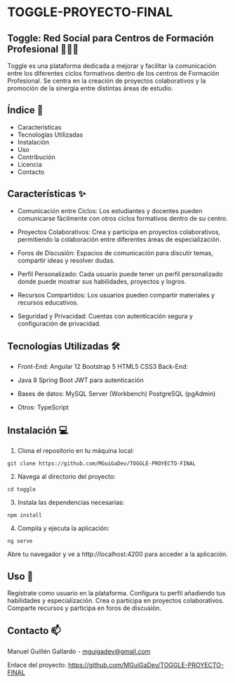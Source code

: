 # TOGGLE-PROYECTO-FINAL

## Toggle: Red Social para Centros de Formación Profesional 📘👨‍🎓

Toggle es una plataforma dedicada a mejorar y facilitar la comunicación entre los diferentes ciclos formativos dentro de los centros de Formación Profesional. Se centra en la creación de proyectos colaborativos y la promoción de la sinergia entre distintas áreas de estudio.

## Índice 📝

- Características
- Tecnologías Utilizadas
- Instalación
- Uso
- Contribución
- Licencia
- Contacto

## Características ✨

- Comunicación entre Ciclos: Los estudiantes y docentes pueden comunicarse fácilmente con otros ciclos formativos dentro de su centro.

- Proyectos Colaborativos: Crea y participa en proyectos colaborativos, permitiendo la colaboración entre diferentes áreas de especialización.

- Foros de Discusión: Espacios de comunicación para discutir temas, compartir ideas y resolver dudas.

- Perfil Personalizado: Cada usuario puede tener un perfil personalizado donde puede mostrar sus habilidades, proyectos y logros.

- Recursos Compartidos: Los usuarios pueden compartir materiales y recursos educativos.

- Seguridad y Privacidad: Cuentas con autenticación segura y configuración de privacidad.

## Tecnologías Utilizadas 🛠️

- Front-End:
    Angular 12
    Bootstrap 5
    HTML5
    CSS3
    Back-End:

- Java 8
    Spring Boot
    JWT para autenticación

- Bases de datos:
    MySQL Server (Workbench)
    PostgreSQL (pgAdmin)

- Otros:
    TypeScript

## Instalación 💻

1. Clona el repositorio en tu máquina local:

```
git clone https://github.com/MGuiGaDev/TOGGLE-PROYECTO-FINAL
```

2. Navega al directorio del proyecto:

```
cd toggle
```

3. Instala las dependencias necesarias:

```
npm install
```

4. Compila y ejecuta la aplicación:

```
ng serve
```

Abre tu navegador y ve a http://localhost:4200 para acceder a la aplicación.

## Uso 📖

Regístrate como usuario en la plataforma.
Configura tu perfil añadiendo tus habilidades y especialización.
Crea o participa en proyectos colaborativos.
Comparte recursos y participa en foros de discusión.

## Contacto 📫

Manuel Guillén Gallardo - mguigadev@gmail.com

Enlace del proyecto: https://github.com/MGuiGaDev/TOGGLE-PROYECTO-FINAL
